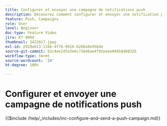 ```yaml
---
title: Configurer et envoyer une campagne de notifications push
description: Découvrez comment configurer et envoyer une notification push avec une campagne.
feature: Push, Campaigns
role: User
level: Beginner
doc-type: Feature Video
jira: KT-9894
thumbnail: 3422017.jpeg
exl-id: 2920a913-116b-4f76-9916-b268a9e95bde
source-git-commit: 62c4ee2d5a3e6c71646ae4f92eeee0491846832b
workflow-type: tm+mt
source-wordcount: '24'
ht-degree: 100%

---
```


# Configurer et envoyer une campagne de notifications push

{{$include /help/_includes/inc-configure-and-send-a-push-campaign.md}}
